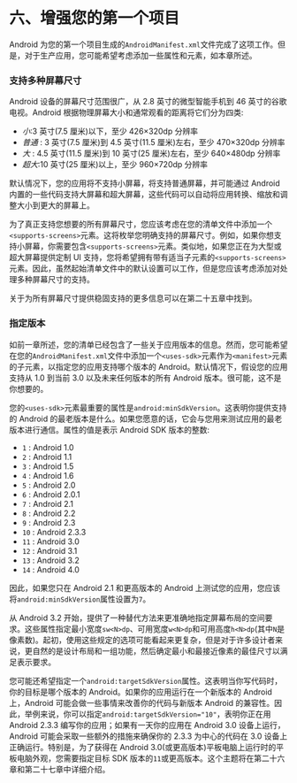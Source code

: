 # 六、增强您的第一个项目

Android 为您的第一个项目生成的`AndroidManifest.xml`文件完成了这项工作。但是，对于生产应用，您可能希望考虑添加一些属性和元素，如本章所述。

### 支持多种屏幕尺寸

Android 设备的屏幕尺寸范围很广，从 2.8 英寸的微型智能手机到 46 英寸的谷歌电视。Android 根据物理屏幕大小和通常观看的距离将它们分为四类:

*   *小*:3 英寸(7.5 厘米)以下，至少 426×320dp 分辨率
*   *普通* : 3 英寸(7.5 厘米)到 4.5 英寸(11.5 厘米)左右，至少 470×320dp 分辨率
*   *大* : 4.5 英寸(11.5 厘米)到 10 英寸(25 厘米)左右，至少 640×480dp 分辨率
*   *超大*:10 英寸(25 厘米)以上，至少 960×720dp 分辨率

默认情况下，您的应用将不支持小屏幕，将支持普通屏幕，并可能通过 Android 内置的一些代码支持大屏幕和超大屏幕，这些代码可以自动将应用转换、缩放和调整大小到更大的屏幕上。

为了真正支持您想要的所有屏幕尺寸，您应该考虑在您的清单文件中添加一个`<supports-screens>`元素。这将枚举您明确支持的屏幕尺寸。例如，如果你想支持小屏幕，你需要包含`<supports-screens>`元素。类似地，如果您正在为大型或超大屏幕提供定制 UI 支持，您将希望拥有带有适当子元素的`<supports-screens>`元素。因此，虽然起始清单文件中的默认设置可以工作，但是您应该考虑添加对处理多种屏幕尺寸的支持。

关于为所有屏幕尺寸提供稳固支持的更多信息可以在第二十五章中找到。

### 指定版本

如前一章所述，您的清单已经包含了一些关于应用版本的信息。然而，您可能希望在您的`AndroidManifest.xml`文件中添加一个`<uses-sdk>`元素作为`<manifest>`元素的子元素，以指定您的应用支持哪个版本的 Android。默认情况下，假设您的应用支持从 1.0 到当前 3.0 以及未来任何版本的所有 Android 版本。很可能，这不是你想要的。

您的`<uses-sdk>`元素最重要的属性是`android:minSdkVersion`。这表明你提供支持的 Android 的最老版本是什么。如果您愿意的话，它会与您用来测试应用的最老版本进行通信。属性的值是表示 Android SDK 版本的整数:

*   `1` : Android 1.0
*   `2` : Android 1.1
*   `3` : Android 1.5
*   `4` : Android 1.6
*   `5` : Android 2.0
*   `6` : Android 2.0.1
*   `7` : Android 2.1
*   `8` : Android 2.2
*   `9` : Android 2.3
*   `10` : Android 2.3.3
*   `11` : Android 3.0
*   `12` : Android 3.1
*   `13` : Android 3.2
*   `14` : Android 4.0

因此，如果您只在 Android 2.1 和更高版本的 Android 上测试您的应用，您应该将`android:minSdkVersion`属性设置为`7`。

从 Android 3.2 开始，提供了一种替代方法来更准确地指定屏幕布局的空间要求。这些属性指定最小宽度`sw<N>dp`、可用宽度`w<N>dp`和可用高度`h<N>dp`(其中`N`是像素数)。起初，使用这些规定的选项可能看起来更复杂，但是对于许多设计者来说，更自然的是设计布局和一组功能，然后确定最小和最接近像素的最佳尺寸以满足表示要求。

您可能还希望指定一个`android:targetSdkVersion`属性。这表明当你写代码时，你的目标是哪个版本的 Android。如果你的应用运行在一个新版本的 Android 上，Android 可能会做一些事情来改善你的代码与新版本 Android 的兼容性。因此，举例来说，你可以指定`android:targetSdkVersion="10"`，表明你正在用 Android 2.3.3 编写你的应用；如果有一天你的应用在 Android 3.0 设备上运行，Android 可能会采取一些额外的措施来确保你的 2.3.3 为中心的代码在 3.0 设备上正确运行。特别是，为了获得在 Android 3.0(或更高版本)平板电脑上运行时的平板电脑外观，您需要指定目标 SDK 版本的`11`或更高版本。这个主题将在第二十六章和第二十七章中详细介绍。